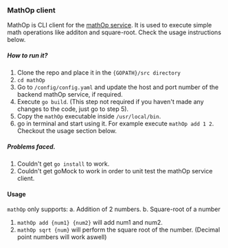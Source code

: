 ### MathOp client
MathOp is CLI client for the [mathOp service](https://github.com/bigrewal/mathOp_service). It is used to execute simple math operations like additon and square-root. Check the usage instructions below.

##### How to run it?
1. Clone the repo and place it in the `{GOPATH}/src directory`
2. `cd mathOp`
3. Go to `/config/config.yaml` and update the host and port number of the backend mathOp service, if required.
4. Execute `go build`. (This step not required if you haven't made any changes to the code, just go to step 5).
5. Copy the `mathOp` executable inside `/usr/local/bin`. 
6. go in terminal and start using it. For example execute `mathOp add 1 2`. Checkout the usage section below.

##### Problems faced.
1. Couldn't get `go install` to work.
2. Couldn't get goMock to work in order to unit test the mathOp service client.

#### Usage
`mathOp` only supports:
    a. Addition of 2 numbers.
    b. Square-root of a number

1. `mathOp add {num1} {num2}` will add num1 and num2.
2. `mathOp sqrt {num}` will perform the square root of the number. (Decimal point numbers will work aswell)
